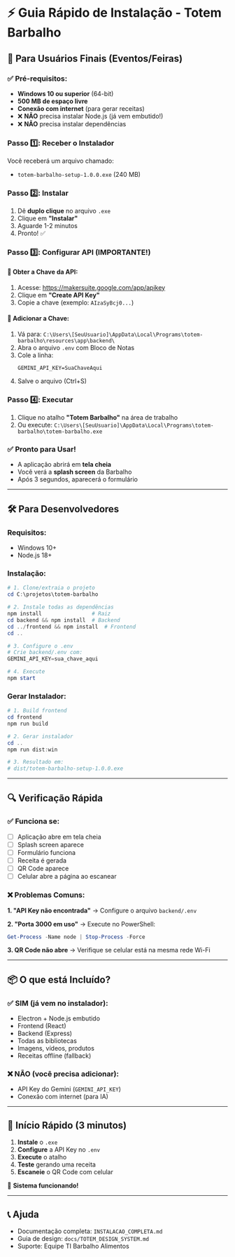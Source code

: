 # ⚡ Guia Rápido de Instalação - Totem Barbalho

## 🎯 Para Usuários Finais (Eventos/Feiras)

### ✅ Pré-requisitos:
- **Windows 10 ou superior** (64-bit)
- **500 MB de espaço livre**
- **Conexão com internet** (para gerar receitas)
- ❌ **NÃO** precisa instalar Node.js (já vem embutido!)
- ❌ **NÃO** precisa instalar dependências

### Passo 1️⃣: Receber o Instalador
Você receberá um arquivo chamado:
- `totem-barbalho-setup-1.0.0.exe` (240 MB)

### Passo 2️⃣: Instalar
1. Dê **duplo clique** no arquivo `.exe`
2. Clique em **"Instalar"**
3. Aguarde 1-2 minutos
4. Pronto! ✅

### Passo 3️⃣: Configurar API (IMPORTANTE!)

#### 🔑 Obter a Chave da API:
1. Acesse: https://makersuite.google.com/app/apikey
2. Clique em **"Create API Key"**
3. Copie a chave (exemplo: `AIzaSyBcj0...`)

#### 📝 Adicionar a Chave:
1. Vá para: `C:\Users\[SeuUsuario]\AppData\Local\Programs\totem-barbalho\resources\app\backend\`
2. Abra o arquivo `.env` com Bloco de Notas
3. Cole a linha:
   ```
   GEMINI_API_KEY=SuaChaveAqui
   ```
4. Salve o arquivo (Ctrl+S)

### Passo 4️⃣: Executar
1. Clique no atalho **"Totem Barbalho"** na área de trabalho
2. Ou execute: `C:\Users\[SeuUsuario]\AppData\Local\Programs\totem-barbalho\totem-barbalho.exe`

### ✅ Pronto para Usar!
- A aplicação abrirá em **tela cheia**
- Você verá a **splash screen** da Barbalho
- Após 3 segundos, aparecerá o formulário

---

## 🛠️ Para Desenvolvedores

### Requisitos:
- Windows 10+
- Node.js 18+

### Instalação:

```powershell
# 1. Clone/extraia o projeto
cd C:\projetos\totem-barbalho

# 2. Instale todas as dependências
npm install                # Raiz
cd backend && npm install  # Backend
cd ../frontend && npm install  # Frontend
cd ..

# 3. Configure o .env
# Crie backend/.env com:
GEMINI_API_KEY=sua_chave_aqui

# 4. Execute
npm start
```

### Gerar Instalador:

```powershell
# 1. Build frontend
cd frontend
npm run build

# 2. Gerar instalador
cd ..
npm run dist:win

# 3. Resultado em:
# dist/totem-barbalho-setup-1.0.0.exe
```

---

## 🔍 Verificação Rápida

### ✅ Funciona se:
- [ ] Aplicação abre em tela cheia
- [ ] Splash screen aparece
- [ ] Formulário funciona
- [ ] Receita é gerada
- [ ] QR Code aparece
- [ ] Celular abre a página ao escanear

### ❌ Problemas Comuns:

**1. "API Key não encontrada"**
→ Configure o arquivo `backend/.env`

**2. "Porta 3000 em uso"**
→ Execute no PowerShell:
```powershell
Get-Process -Name node | Stop-Process -Force
```

**3. QR Code não abre**
→ Verifique se celular está na mesma rede Wi-Fi

---

## 📦 O que está Incluído?

### ✅ SIM (já vem no instalador):
- Electron + Node.js embutido
- Frontend (React)
- Backend (Express)
- Todas as bibliotecas
- Imagens, vídeos, produtos
- Receitas offline (fallback)

### ❌ NÃO (você precisa adicionar):
- API Key do Gemini (`GEMINI_API_KEY`)
- Conexão com internet (para IA)

---

## 🚀 Início Rápido (3 minutos)

1. **Instale** o `.exe`
2. **Configure** a API Key no `.env`
3. **Execute** o atalho
4. **Teste** gerando uma receita
5. **Escaneie** o QR Code com celular

🎉 **Sistema funcionando!**

---

## 📞 Ajuda

- Documentação completa: `INSTALACAO_COMPLETA.md`
- Guia de design: `docs/TOTEM_DESIGN_SYSTEM.md`
- Suporte: Equipe TI Barbalho Alimentos
